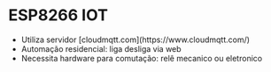 # ESP8266 IOT
<ul>
<li> Utiliza servidor [cloudmqtt.com](https://www.cloudmqtt.com/)
<li> Automação residencial: liga desliga via web
<li> Necessita hardware para comutação: relê mecanico ou eletronico
</ul>
